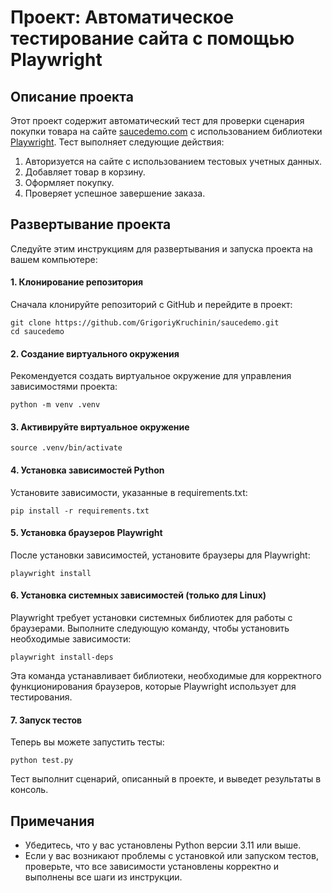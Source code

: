 # Проект: Автоматическое тестирование сайта с помощью Playwright

## Описание проекта

Этот проект содержит автоматический тест для проверки сценария покупки товара на сайте [saucedemo.com](https://www.saucedemo.com/) с использованием библиотеки [Playwright](https://playwright.dev/). Тест выполняет следующие действия:

1. Авторизуется на сайте с использованием тестовых учетных данных.
2. Добавляет товар в корзину.
3. Оформляет покупку.
4. Проверяет успешное завершение заказа.

## Развертывание проекта

Следуйте этим инструкциям для развертывания и запуска проекта на вашем компьютере:

#### 1. Клонирование репозитория

Сначала клонируйте репозиторий с GitHub и перейдите в проект:

```
git clone https://github.com/GrigoriyKruchinin/saucedemo.git
cd saucedemo
```

#### 2. Создание виртуального окружения
Рекомендуется создать виртуальное окружение для управления зависимостями проекта:

```
python -m venv .venv
```

#### 3. Активируйте виртуальное окружение

```
source .venv/bin/activate
```

#### 4. Установка зависимостей Python
Установите зависимости, указанные в requirements.txt:


```
pip install -r requirements.txt
```

#### 5. Установка браузеров Playwright
После установки зависимостей, установите браузеры для Playwright:

```
playwright install
```

#### 6. Установка системных зависимостей (только для Linux)
Playwright требует установки системных библиотек для работы с браузерами. Выполните следующую команду, чтобы установить необходимые зависимости:

```
playwright install-deps
```

Эта команда устанавливает библиотеки, необходимые для корректного функционирования браузеров, которые Playwright использует для тестирования.



#### 7. Запуск тестов
Теперь вы можете запустить тесты:

```
python test.py
```

Тест выполнит сценарий, описанный в проекте, и выведет результаты в консоль.

## Примечания
- Убедитесь, что у вас установлены Python версии 3.11 или выше.
- Если у вас возникают проблемы с установкой или запуском тестов, проверьте, что все зависимости установлены корректно и выполнены все шаги из инструкции.